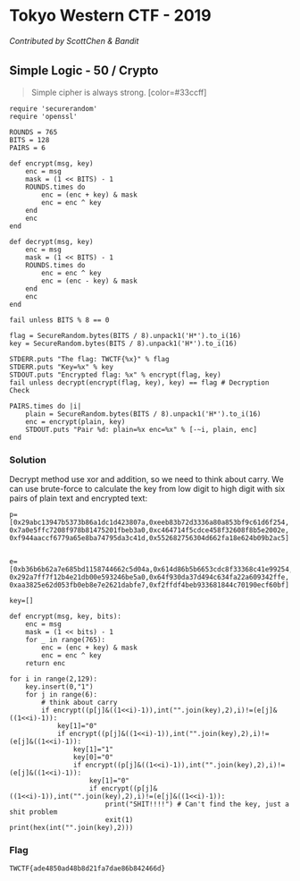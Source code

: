 # Tokyo Western CTF - 2019
###### Contributed by ScottChen & Bandit

## Simple Logic - 50 / Crypto

> Simple cipher is always strong.
> [color=#33ccff]
```ruby=
require 'securerandom'
require 'openssl'

ROUNDS = 765
BITS = 128
PAIRS = 6

def encrypt(msg, key)
    enc = msg
    mask = (1 << BITS) - 1
    ROUNDS.times do
        enc = (enc + key) & mask
        enc = enc ^ key
    end
    enc
end

def decrypt(msg, key)
    enc = msg
    mask = (1 << BITS) - 1
    ROUNDS.times do
        enc = enc ^ key
        enc = (enc - key) & mask
    end
    enc
end

fail unless BITS % 8 == 0

flag = SecureRandom.bytes(BITS / 8).unpack1('H*').to_i(16)
key = SecureRandom.bytes(BITS / 8).unpack1('H*').to_i(16)

STDERR.puts "The flag: TWCTF{%x}" % flag
STDERR.puts "Key=%x" % key
STDOUT.puts "Encrypted flag: %x" % encrypt(flag, key)
fail unless decrypt(encrypt(flag, key), key) == flag # Decryption Check

PAIRS.times do |i|
    plain = SecureRandom.bytes(BITS / 8).unpack1('H*').to_i(16)
    enc = encrypt(plain, key)
    STDOUT.puts "Pair %d: plain=%x enc=%x" % [-~i, plain, enc]
end
```

### Solution
Decrypt method use xor and addition, so we need to think about carry. 
We can use brute-force to calculate the key from low digit to high digit with six pairs of plain text and encrypted text:
```python=
p=[0x29abc13947b5373b86a1dc1d423807a,0xeeb83b72d3336a80a853bf9c61d6f254,
0x7a0e5ffc7208f978b81475201fbeb3a0,0xc464714f5cdce458f32608f8b5e2002e,
0xf944aaccf6779a65e8ba74795da3c41d,0x552682756304d662fa18e624b09b2ac5]


e=[0xb36b6b62a7e685bd1158744662c5d04a,0x614d86b5b6653cdc8f33368c41e99254,
0x292a7ff7f12b4e21db00e593246be5a0,0x64f930da37d494c634fa22a609342ffe,
0xaa3825e62d053fb0eb8e7e2621dabfe7,0xf2ffdf4beb933681844c70190ecf60bf]

key=[]

def encrypt(msg, key, bits):
    enc = msg
    mask = (1 << bits) - 1
    for _ in range(765):
        enc = (enc + key) & mask
        enc = enc ^ key
    return enc

for i in range(2,129):
    key.insert(0,"1")
    for j in range(6):
        # think about carry
        if encrypt((p[j]&((1<<i)-1)),int("".join(key),2),i)!=(e[j]&((1<<i)-1)):
            key[1]="0"
            if encrypt((p[j]&((1<<i)-1)),int("".join(key),2),i)!=(e[j]&((1<<i)-1)):
                key[1]="1"
                key[0]="0"
                if encrypt((p[j]&((1<<i)-1)),int("".join(key),2),i)!=(e[j]&((1<<i)-1)):
                    key[1]="0"
                    if encrypt((p[j]&((1<<i)-1)),int("".join(key),2),i)!=(e[j]&((1<<i)-1)):
                        print("SHIT!!!!") # Can't find the key, just a shit problem
                        exit(1)
print(hex(int("".join(key),2)))
```

### Flag
```TWCTF{ade4850ad48b8d21fa7dae86b842466d}```